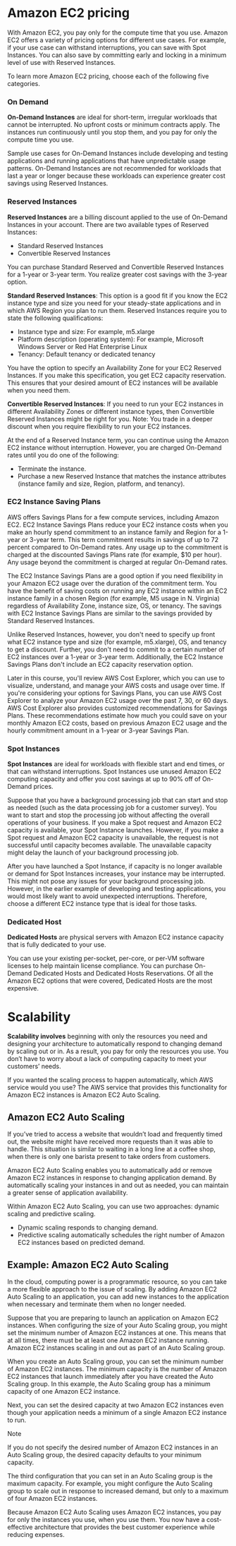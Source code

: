 # Amazon EC2 pricing

With Amazon EC2, you pay only for the compute time that you use. Amazon EC2 offers a variety of pricing options for different use cases. For example, if your use case can withstand interruptions, you can save with Spot Instances. You can also save by committing early and locking in a minimum level of use with Reserved Instances.

To learn more Amazon EC2 pricing, choose each of the following five categories.

### On Demand

**On-Demand Instances** are ideal for short-term, irregular workloads that cannot be interrupted. No upfront costs or minimum contracts apply. The instances run continuously until you stop them, and you pay for only the compute time you use.

Sample use cases for On-Demand Instances include developing and testing applications and running applications that have unpredictable usage patterns. On-Demand Instances are not recommended for workloads that last a year or longer because these workloads can experience greater cost savings using Reserved Instances.

### Reserved Instances

**Reserved Instances** are a billing discount applied to the use of On-Demand Instances in your account. There are two available types of Reserved Instances:

* Standard Reserved Instances
* Convertible Reserved Instances

You can purchase Standard Reserved and Convertible Reserved Instances for a 1-year or 3-year term. You realize greater cost savings with the 3-year option. 

**Standard Reserved Instances**: This option is a good fit if you know the EC2 instance type and size you need for your steady-state applications and in which AWS Region you plan to run them. Reserved Instances require you to state the following qualifications:

* Instance type and size: For example, m5.xlarge
* Platform description (operating system): For example, Microsoft Windows Server or Red Hat Enterprise Linux
* Tenancy: Default tenancy or dedicated tenancy

You have the option to specify an Availability Zone for your EC2 Reserved Instances. If you make this specification, you get EC2 capacity reservation. This ensures that your desired amount of EC2 instances will be available when you need them. 

**Convertible Reserved Instances**: If you need to run your EC2 instances in different Availability Zones or different instance types, then Convertible Reserved Instances might be right for you. Note: You trade in a deeper discount when you require flexibility to run your EC2 instances.

At the end of a Reserved Instance term, you can continue using the Amazon EC2 instance without interruption. However, you are charged On-Demand rates until you do one of the following:

* Terminate the instance.
* Purchase a new Reserved Instance that matches the instance attributes (instance family and size, Region, platform, and tenancy).

### EC2 Instance Saving Plans

AWS offers Savings Plans for a few compute services, including Amazon EC2. EC2 Instance Savings Plans reduce your EC2 instance costs when you make an hourly spend commitment to an instance family and Region for a 1-year or 3-year term. This term commitment results in savings of up to 72 percent compared to On-Demand rates. Any usage up to the commitment is charged at the discounted Savings Plans rate (for example, $10 per hour). Any usage beyond the commitment is charged at regular On-Demand rates.

The EC2 Instance Savings Plans are a good option if you need flexibility in your Amazon EC2 usage over the duration of the commitment term. You have the benefit of saving costs on running any EC2 instance within an EC2 instance family in a chosen Region (for example, M5 usage in N. Virginia) regardless of Availability Zone, instance size, OS, or tenancy. The savings with EC2 Instance Savings Plans are similar to the savings provided by Standard Reserved Instances.

Unlike Reserved Instances, however, you don't need to specify up front what EC2 instance type and size (for example, m5.xlarge), OS, and tenancy to get a discount. Further, you don't need to commit to a certain number of EC2 instances over a 1-year or 3-year term. Additionally, the EC2 Instance Savings Plans don't include an EC2 capacity reservation option.

Later in this course, you'll review AWS Cost Explorer, which you can use to visualize, understand, and manage your AWS costs and usage over time. If you're considering your options for Savings Plans, you can use AWS Cost Explorer to analyze your Amazon EC2 usage over the past 7, 30, or 60 days. AWS Cost Explorer also provides customized recommendations for Savings Plans. These recommendations estimate how much you could save on your monthly Amazon EC2 costs, based on previous Amazon EC2 usage and the hourly commitment amount in a 1-year or 3-year Savings Plan.

### Spot Instances

**Spot Instances** are ideal for workloads with flexible start and end times, or that can withstand interruptions. Spot Instances use unused Amazon EC2 computing capacity and offer you cost savings at up to 90% off of On-Demand prices. 

Suppose that you have a background processing job that can start and stop as needed (such as the data processing job for a customer survey). You want to start and stop the processing job without affecting the overall operations of your business. If you make a Spot request and Amazon EC2 capacity is available, your Spot Instance launches. However, if you make a Spot request and Amazon EC2 capacity is unavailable, the request is not successful until capacity becomes available. The unavailable capacity might delay the launch of your background processing job.

After you have launched a Spot Instance, if capacity is no longer available or demand for Spot Instances increases, your instance may be interrupted. This might not pose any issues for your background processing job. However, in the earlier example of developing and testing applications, you would most likely want to avoid unexpected interruptions. Therefore, choose a different EC2 instance type that is ideal for those tasks.

### Dedicated Host

**Dedicated Hosts** are physical servers with Amazon EC2 instance capacity that is fully dedicated to your use. 

You can use your existing per-socket, per-core, or per-VM software licenses to help maintain license compliance. You can purchase On-Demand Dedicated Hosts and Dedicated Hosts Reservations. Of all the Amazon EC2 options that were covered, Dedicated Hosts are the most expensive.

# Scalability

**Scalability involves** beginning with only the resources you need and designing your architecture to automatically respond to changing demand by scaling out or in. As a result, you pay for only the resources you use. You don’t have to worry about a lack of computing capacity to meet your customers’ needs.

If you wanted the scaling process to happen automatically, which AWS service would you use? The AWS service that provides this functionality for Amazon EC2 instances is Amazon EC2 Auto Scaling.

## Amazon EC2 Auto Scaling

If you’ve tried to access a website that wouldn’t load and frequently timed out, the website might have received more requests than it was able to handle. This situation is similar to waiting in a long line at a coffee shop, when there is only one barista present to take orders from customers.

Amazon EC2 Auto Scaling enables you to automatically add or remove Amazon EC2 instances in response to changing application demand. By automatically scaling your instances in and out as needed, you can maintain a greater sense of application availability.

Within Amazon EC2 Auto Scaling, you can use two approaches: dynamic scaling and predictive scaling.

* Dynamic scaling responds to changing demand. 
* Predictive scaling automatically schedules the right number of Amazon EC2 instances based on predicted demand.


## Example: Amazon EC2 Auto Scaling

In the cloud, computing power is a programmatic resource, so you can take a more flexible approach to the issue of scaling. By adding Amazon EC2 Auto Scaling to an application, you can add new instances to the application when necessary and terminate them when no longer needed.

Suppose that you are preparing to launch an application on Amazon EC2 instances. When configuring the size of your Auto Scaling group, you might set the minimum number of Amazon EC2 instances at one. This means that at all times, there must be at least one Amazon EC2 instance running.
Amazon EC2 instances scaling in and out as part of an Auto Scaling group.

When you create an Auto Scaling group, you can set the minimum number of Amazon EC2 instances. The minimum capacity is the number of Amazon EC2 instances that launch immediately after you have created the Auto Scaling group. In this example, the Auto Scaling group has a minimum capacity of one Amazon EC2 instance.

Next, you can set the desired capacity at two Amazon EC2 instances even though your application needs a minimum of a single Amazon EC2 instance to run.

>[!NOTE]
> If you do not specify the desired number of Amazon EC2 instances in an Auto Scaling group, the desired capacity defaults to your minimum capacity.

The third configuration that you can set in an Auto Scaling group is the maximum capacity. For example, you might configure the Auto Scaling group to scale out in response to increased demand, but only to a maximum of four Amazon EC2 instances.

Because Amazon EC2 Auto Scaling uses Amazon EC2 instances, you pay for only the instances you use, when you use them. You now have a cost-effective architecture that provides the best customer experience while reducing expenses.
